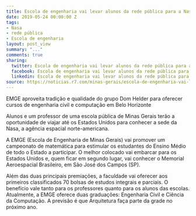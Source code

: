 ```yaml
---
title: Escola de engenharia vai levar alunos da rede pública para a Nasa
date: 2019-05-24 00:00:00 Z
tags:
- Nasa
- rede pública
- Escola de engenharia
layout: post_view
summary: "..." 
comments: true
sharing:
  twitter: Escola de engenharia vai levar alunos da rede pública para a Nasa
  facebook: Escola de engenharia vai levar alunos da rede pública para a Nasa
  linkedin: Escola de engenharia vai levar alunos da rede pública para a Nasa
source: https://noticias.r7.com/minas-gerais/escola-de-engenharia-vai-levar-alunos-da-rede-publica-para-a-nasa-23052019
---
```


EMGE aproveita tradição e qualidade do grupo Dom Helder para oferecer cursos de engenharia civil e computação em Belo Horizonte

Alunos e um professor de uma escola pública de Minas Gerais terão a oportunidade de viajar até os Estados Unidos para conhecer a sede da Nasa, a agência espacial norte-americana.

A EMGE (Escola de Engenharia de Minas Gerais) vai promover um campeonato de matemática para estimular os estudantes do Ensino Médio de todo o Estado a participar. O melhor colocado vai embarcar para os Estados Unidos e, quem ficar em segundo lugar, vai conhecer o Memorial Aeroespacial Brasileiro, em São José dos Campos (SP).

Além das duas principais premiações, a faculdade vai oferecer aos primeiros classificados 70 bolsas de estudos integrais e parciais. O benefício vale tanto para os professores quanto para os alunos das escolas. Atualmente, a EMGE oferece duas graduações: Engenharia Civil e Ciência da Computação. A previsão é que Arquitetura faça parte da grade no próximo ano.